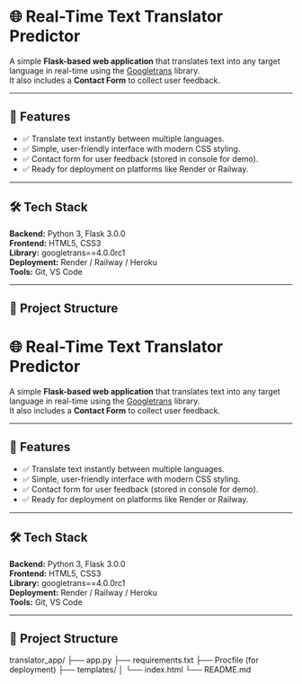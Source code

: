 # 🌐 Real-Time Text Translator Predictor

A simple **Flask-based web application** that translates text into any target language in real-time using the [Googletrans](https://pypi.org/project/googletrans/) library.  
It also includes a **Contact Form** to collect user feedback.

---

## 📌 Features
- ✅ Translate text instantly between multiple languages.
- ✅ Simple, user-friendly interface with modern CSS styling.
- ✅ Contact form for user feedback (stored in console for demo).
- ✅ Ready for deployment on platforms like Render or Railway.

---

## 🛠 Tech Stack
**Backend:** Python 3, Flask 3.0.0  
**Frontend:** HTML5, CSS3  
**Library:** googletrans==4.0.0rc1  
**Deployment:** Render / Railway / Heroku  
**Tools:** Git, VS Code

---

## 📂 Project Structure
# 🌐 Real-Time Text Translator Predictor

A simple **Flask-based web application** that translates text into any target language in real-time using the [Googletrans](https://pypi.org/project/googletrans/) library.  
It also includes a **Contact Form** to collect user feedback.

---

## 📌 Features
- ✅ Translate text instantly between multiple languages.
- ✅ Simple, user-friendly interface with modern CSS styling.
- ✅ Contact form for user feedback (stored in console for demo).
- ✅ Ready for deployment on platforms like Render or Railway.

---

## 🛠 Tech Stack
**Backend:** Python 3, Flask 3.0.0  
**Frontend:** HTML5, CSS3  
**Library:** googletrans==4.0.0rc1  
**Deployment:** Render / Railway / Heroku  
**Tools:** Git, VS Code

---

## 📂 Project Structure
translator_app/
├── app.py
├── requirements.txt
├── Procfile (for deployment)
├── templates/
│ └── index.html
└── README.md
